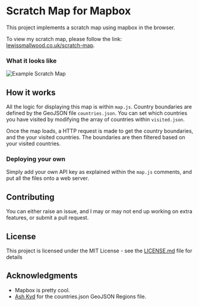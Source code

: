 # Scratch Map for Mapbox

This project implements a scratch map using mapbox in the browser.

To view my scratch map, please follow the link: [lewissmallwood.co.uk/scratch-map](https://www.lewissmallwood.co.uk/scratch-map).

### What it looks like
![Example Scratch Map](https://pbs.twimg.com/media/DdBlp4eW4AEcJJq.jpg:large)

## How it works

All the logic for displaying this map is within `map.js`. Country boundaries are defined by the GeoJSON file `countries.json`. You can set which countries you have visited by modifying the array of countries within `visited.json`.

Once the map loads, a HTTP request is made to get the country boundaries, and the your visited countries. The boundaries are then filtered based on your visited countries.

### Deploying your own

Simply add your own API key as explained within the `map.js` comments, and put all the files onto a web server.

## Contributing

You can either raise an issue, and I may or may not end up working on extra features, or submit a pull request.

## License

This project is licensed under the MIT License - see the [LICENSE.md](LICENSE.md) file for details

## Acknowledgments

* Mapbox is pretty cool.
* [Ash Kyd](https://github.com/AshKyd/geojson-regions) for the countries.json GeoJSON Regions file. 
